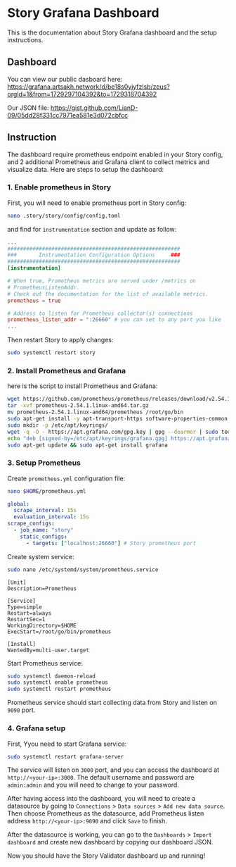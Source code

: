 # Story Grafana Dashboard
This is the documentation about Story Grafana dashboard and the setup instructions.

## Dashboard
You can view our public dasboard here: https://grafana.artsakh.network/d/be18s0yjyfzlsb/zeus?orgId=1&from=1729297104392&to=1729318704392

Our JSON file: https://gist.github.com/LianD-09/05dd28f331cc7971ea581e3d072cbfcc

## Instruction
The dashboard require prometheus endpoint enabled in your Story config, and 2 additional Prometheus and Grafana client to collect metrics and visualize data. Here are steps to setup the dashboard:

### 1. Enable prometheus in Story
First, you will need to enable prometheus port in Story config:
```bash
nano .story/story/config/config.toml
```

and find for `instrumentation` section and update as follow:
```toml
...
#######################################################
###       Instrumentation Configuration Options     ###
#######################################################
[instrumentation]

# When true, Prometheus metrics are served under /metrics on
# PrometheusListenAddr.
# Check out the documentation for the list of available metrics.
prometheus = true

# Address to listen for Prometheus collector(s) connections
prometheus_listen_addr = ":26660" # you can set to any port you like
...
```

Then restart Story to apply changes:
```bash
sudo systemctl restart story
```

### 2. Install Prometheus and Grafana
here is the script to install Prometheus and Grafana:

```bash
wget https://github.com/prometheus/prometheus/releases/download/v2.54.1/prometheus-2.54.1.linux-amd64.tar.gz
tar -xvf prometheus-2.54.1.linux-amd64.tar.gz 
mv prometheus-2.54.1.linux-amd64/prometheus /root/go/bin
sudo apt-get install -y apt-transport-https software-properties-common wget
sudo mkdir -p /etc/apt/keyrings/
wget -q -O - https://apt.grafana.com/gpg.key | gpg --dearmor | sudo tee /etc/apt/keyrings/grafana.gpg > /dev/null
echo "deb [signed-by=/etc/apt/keyrings/grafana.gpg] https://apt.grafana.com stable main" | sudo tee -a /etc/apt/sources.list.d/grafana.list
sudo apt-get update && sudo apt-get install grafana
```
### 3. Setup Prometheus
Create `prometheus.yml` configuration file:

```bash
nano $HOME/prometheus.yml
```

```yaml
global:
  scrape_interval: 15s
  evaluation_interval: 15s
scrape_configs:
  - job_name: "story"
    static_configs:
      - targets: ["localhost:26660"] # Story prometheus port
```

Create system service:
```bash
sudo nano /etc/systemd/system/prometheus.service
```

```
[Unit]
Description=Prometheus

[Service]
Type=simple
Restart=always
RestartSec=1
WorkingDirectory=$HOME
ExecStart=/root/go/bin/prometheus

[Install]
WantedBy=multi-user.target
```

Start Prometheus service:
```bash
sudo systemctl daemon-reload
sudo systemctl enable prometheus
sudo systemctl restart prometheus
```

Prometheus service should start collecting data from Story and listen on `9090` port. 
### 4. Grafana setup
First, Yyou need to start Grafana service:
```bash
sudo systemctl restart grafana-server
```

The service will listen on `3000` port, and you can access the dashboard at `http://<your-ip>:3000`. The default username and password are `admin:admin` and you will need to change to your password.

After having access into the dashboard, you will need to create a datasource by going to `Connections` > `Data sources` > `Add new data source`. Then choose Prometheus as the datasource, add Prometheus listen address `http://<your-ip>:9090` and click `Save` to finish.

After the datasource is working, you can go to the `Dashboards` >  `Import dashboard` and create new dashboard by copying our dashboard JSON.

Now you should have the Story Validator dashboard up and running!